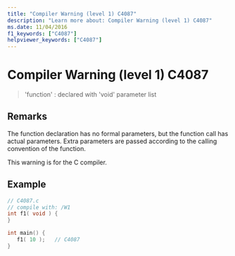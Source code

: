 ```yaml
---
title: "Compiler Warning (level 1) C4087"
description: "Learn more about: Compiler Warning (level 1) C4087"
ms.date: 11/04/2016
f1_keywords: ["C4087"]
helpviewer_keywords: ["C4087"]
---
```

# Compiler Warning (level 1) C4087

> 'function' : declared with 'void' parameter list

## Remarks

The function declaration has no formal parameters, but the function call has actual parameters. Extra parameters are passed according to the calling convention of the function.

This warning is for the C compiler.

## Example

```c
// C4087.c
// compile with: /W1
int f1( void ) {
}

int main() {
   f1( 10 );   // C4087
}
```
